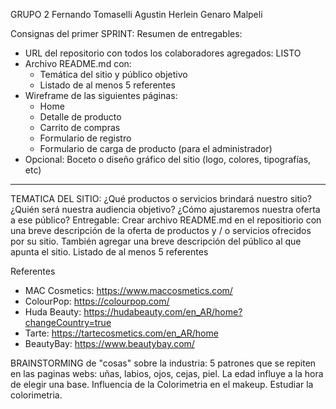 GRUPO 2
Fernando Tomaselli
Agustin Herlein
Genaro Malpeli

Consignas del primer SPRINT:
Resumen de entregables:
- URL del repositorio con todos los colaboradores agregados: LISTO
- Archivo README.md con:
    * Temática del sitio y público objetivo
    * Listado de al menos 5 referentes
- Wireframe de las siguientes páginas:
    * Home
    * Detalle de producto
    * Carrito de compras
    * Formulario de registro
    * Formulario de carga de producto (para el administrador)
- Opcional: Boceto o diseño gráfico del sitio (logo, colores, tipografías, etc)
---

TEMATICA DEL SITIO:
¿Qué productos o servicios brindará nuestro sitio?
¿Quién será nuestra audiencia objetivo?
¿Cómo ajustaremos nuestra oferta a ese público?
Entregable: Crear archivo README.md en el repositiorio con una breve descripción de la oferta de productos y / o servicios ofrecidos por su sitio. También agregar una breve descripción del público al que apunta el sitio.
Listado de al menos 5 referentes

Referentes
- MAC Cosmetics: https://www.maccosmetics.com/
- ColourPop: https://colourpop.com/
- Huda Beauty: https://hudabeauty.com/en_AR/home?changeCountry=true
- Tarte: https://tartecosmetics.com/en_AR/home
- BeautyBay: https://www.beautybay.com/

BRAINSTORMING de "cosas" sobre la industria:
5 patrones que se repiten en las paginas webs: uñas, labios, ojos, cejas, piel.
La edad influye a la hora de elegir una base.
Influencia de la Colorimetria en el makeup. Estudiar la colorimetria.